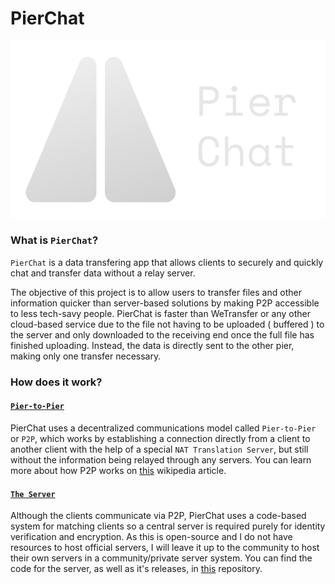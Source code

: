 # PierChat

<p align="center">
  <img src="https://github.com/vicenterendo/PierChat/blob/main/assets/banner-med.png?raw=true" />
</p>

### What is `PierChat`?

`PierChat` is a data transfering app that allows clients to securely and quickly chat and transfer data without a relay server.
 
The objective of this project is to allow users to transfer files and other information quicker than server-based solutions by making P2P accessible to less tech-savy people. 
PierChat is faster than WeTransfer or any other cloud-based service due to the file not having to be uploaded ( buffered ) to the server and only downloaded to the receiving end once the full file has finished uploading. Instead, the data is directly sent to the other pier, making only one transfer necessary.

### How does it work?
#### [`Pier-to-Pier`](https://en.wikipedia.org/wiki/Peer-to-peer)
PierChat uses a decentralized communications model called `Pier-to-Pier` or `P2P`, which works by establishing a connection directly from a client to another client with the help of a special `NAT Translation Server`, but still without the information being relayed through any servers. 
You can learn more about how P2P works on [this](https://en.wikipedia.org/wiki/Peer-to-peer) wikipedia article.

#### [`The Server`](https://github.com/vicenterendo/PierChat-Server/)
Although the clients communicate via P2P, PierChat uses a code-based system for matching clients so a central server is required purely for identity verification and encryption.
As this is open-source and I do not have resources to host official servers, I will leave it up to the community to host their own servers in a community/private server system.
You can find the code for the server, as well as it's releases, in [this](https://github.com/vicenterendo/PierChat-Server/) repository.


